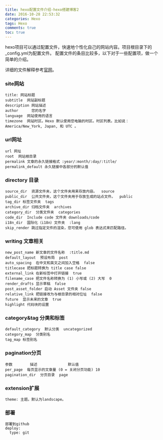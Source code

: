 ```yaml
---
title: hexo配置文件介绍-hexo搭建博客2
date: 2016-10-28 22:53:32
categories: Hexo
tags: Hexo
comments: true
toc: true
---
```

hexo项目可以通过配置文件，快速地个性化自己的网站内容。项目根目录下的\_config.yml为配置文件。
配置文件的条目比较多，以下对于一些配置项，做一个简单的介绍。
<!-- more -->
详细的文件解释参考[官网](https://hexo.io/zh-cn/docs/configuration.html)。

### site网站
```
title: 网站标题
subtitle  网站副标题
description 网站描述
author      您的名字
language  网站使用的语言
timezone  网站时区。Hexo 默认使用您电脑的时区。时区列表。比如说：America/New_York, Japan, 和 UTC 。
```
### url网址
```
url 网址
root  网站根目录
permalink 文章的永久链接格式 :year/:month/:day/:title/
permalink_default 永久链接中各部分的默认值
```
### directory 目录
```
source_dir  资源文件夹，这个文件夹用来存放内容。  source
public_dir  公共文件夹，这个文件夹用于存放生成的站点文件。  public
tag_dir 标签文件夹  tags
archive_dir 归档文件夹  archives
category_dir  分类文件夹  categories
code_dir  Include code 文件夹 downloads/code
i18n_dir  国际化（i18n）文件夹  :lang
skip_render 跳过指定文件的渲染，您可使用 glob 表达式来匹配路径。
```
### writing 文章相关
```
new_post_name 新文章的文件名称  :title.md
default_layout  预设布局  post
auto_spacing  在中文和英文之间加入空格  false
titlecase 把标题转换为 title case false
external_link 在新标签中打开链接  true
filename_case 把文件名称转换为 (1) 小写或 (2) 大写  0
render_drafts 显示草稿  false
post_asset_folder 启动 Asset 文件夹 false
relative_link 把链接改为与根目录的相对位址  false
future  显示未来的文章  true
highlight 代码块的设置
```
### category&tag 分类和标签
```
default_category  默认分类  uncategorized
category_map  分类别名
tag_map 标签别名
```
### pagination分页
```
参数        描述              默认值
per_page  每页显示的文章量 (0 = 关闭分页功能) 10
pagination_dir  分页目录  page
```
### extension扩展
```
theme: 主题。默认为landscape。
```
### 部署
```
部署到github
deploy:
  type: git
```
